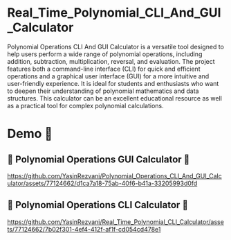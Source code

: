 # Real_Time_Polynomial_CLI_And_GUI_Calculator
Polynomial Operations CLI And GUI Calculator is a versatile tool designed to help users perform a wide range of polynomial operations, including addition, subtraction, multiplication, reversal, and evaluation. The project features both a command-line interface (CLI) for quick and efficient operations and a graphical user interface (GUI) for a more intuitive and user-friendly experience. It is ideal for students and enthusiasts who want to deepen their understanding of polynomial mathematics and data structures. This calculator can be an excellent educational resource as well as a practical tool for complex polynomial calculations.

# Demo :tada:

## :mega: Polynomial Operations GUI Calculator :mega:
https://github.com/YasinRezvani/Polynomial_Operations_CLI_And_GUI_Calculator/assets/77124662/d1ca7a18-75ab-40f6-b41a-33205993d0fd

## 🌸 Polynomial Operations CLI Calculator 🌸
https://github.com/YasinRezvani/Real_Time_Polynomial_CLI_Calculator/assets/77124662/7b02f301-4ef4-412f-af1f-cd054cd478e1


